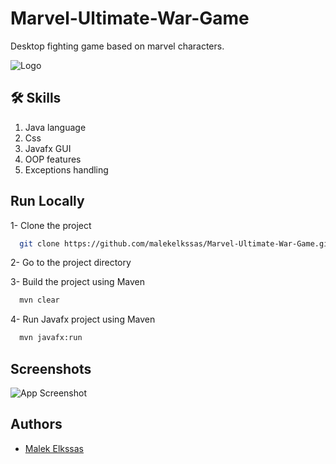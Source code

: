 
# Marvel-Ultimate-War-Game

Desktop fighting game based on marvel characters.


![Logo](https://dev-to-uploads.s3.amazonaws.com/uploads/articles/th5xamgrr6se0x5ro4g6.png)


## 🛠 Skills
1) Java language
2) Css
3) Javafx GUI
4) OOP features
5) Exceptions handling


## Run Locally

1- Clone the project

```bash
  git clone https://github.com/malekelkssas/Marvel-Ultimate-War-Game.git
```

2- Go to the project directory


3- Build the project using Maven
```bash
  mvn clear
```

4- Run Javafx project using Maven
```bash
  mvn javafx:run
```
## Screenshots

![App Screenshot](https://via.placeholder.com/468x300?text=App+Screenshot+Here)


## Authors

- [Malek Elkssas](https://github.com/malekelkssas)

